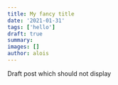 ```yaml
---
title: My fancy title
date: '2021-01-31'
tags: ['hello']
draft: true
summary:
images: []
author: alois
---
```


Draft post which should not display
